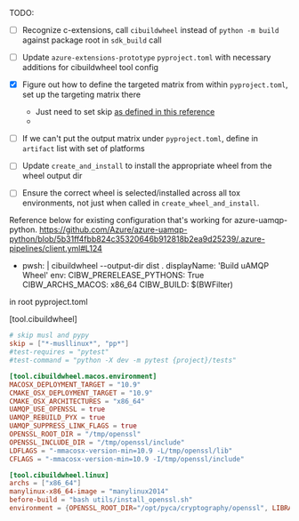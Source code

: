 TODO:

- [ ] Recognize c-extensions, call `cibuildwheel` instead of `python -m build` against package root in `sdk_build` call
- [ ] Update `azure-extensions-prototype` `pyproject.toml` with necessary additions for cibuildwheel tool config
- [x] Figure out how to define the targeted matrix from within `pyproject.toml`, set up the targeting matrix there
  - Just need to set skip [as defined in this reference](https://cibuildwheel.readthedocs.io/en/stable/options/#configuration-file)
  - 
- [ ] If we can't put the output matrix under `pyproject.toml`, define in `artifact` list with set of platforms
- [ ] Update `create_and_install` to install the appropriate wheel from the wheel output dir
- [ ] Ensure the correct wheel is selected/installed across all tox environments, not just when called in `create_wheel_and_install`.



Reference below for existing configuration that's working for azure-uamqp-python.
https://github.com/Azure/azure-uamqp-python/blob/5b31ff4fbb824c35320646b912818b2ea9d25239/.azure-pipelines/client.yml#L124

- pwsh: |
      cibuildwheel --output-dir dist .
   displayName: 'Build uAMQP Wheel'
   env:
      CIBW_PRERELEASE_PYTHONS: True
      CIBW_ARCHS_MACOS: x86_64
      CIBW_BUILD: $(BWFilter)

in root pyproject.toml

[tool.cibuildwheel]

```toml
# skip musl and pypy
skip = ["*-musllinux*", "pp*"]
#test-requires = "pytest"
#test-command = "python -X dev -m pytest {project}/tests"

[tool.cibuildwheel.macos.environment]
MACOSX_DEPLOYMENT_TARGET = "10.9"
CMAKE_OSX_DEPLOYMENT_TARGET = "10.9"
CMAKE_OSX_ARCHITECTURES = "x86_64"
UAMQP_USE_OPENSSL = true
UAMQP_REBUILD_PYX = true
UAMQP_SUPPRESS_LINK_FLAGS = true
OPENSSL_ROOT_DIR = "/tmp/openssl"
OPENSSL_INCLUDE_DIR = "/tmp/openssl/include"
LDFLAGS = "-mmacosx-version-min=10.9 -L/tmp/openssl/lib"
CFLAGS = "-mmacosx-version-min=10.9 -I/tmp/openssl/include"

[tool.cibuildwheel.linux]
archs = ["x86_64"]
manylinux-x86_64-image = "manylinux2014"
before-build = "bash utils/install_openssl.sh"
environment = {OPENSSL_ROOT_DIR="/opt/pyca/cryptography/openssl", LIBRARY_PATH="/opt/pyca/cryptography/openssl/lib", CPATH="/opt/pyca/cryptography/openssl/include"}
```
